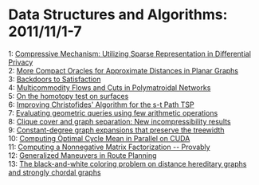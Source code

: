 # Data Structures and Algorithms: 2011/11/1-7  
1: [Compressive Mechanism: Utilizing Sparse Representation in Differential  Privacy](https://doi.org/10.48550/arXiv.1107.3350)  
2: [More Compact Oracles for Approximate Distances in Planar Graphs](https://doi.org/10.48550/arXiv.1109.2641)  
3: [Backdoors to Satisfaction](https://doi.org/10.48550/arXiv.1110.6387)  
4: [Multicommodity Flows and Cuts in Polymatroidal Networks](https://doi.org/10.48550/arXiv.1110.6832)  
5: [On the homotopy test on surfaces](https://doi.org/10.48550/arXiv.1110.4573)  
6: [Improving Christofides' Algorithm for the s-t Path TSP](https://doi.org/10.48550/arXiv.1110.4604)  
7: [Evaluating geometric queries using few arithmetic operations](https://doi.org/10.48550/arXiv.1111.0499)  
8: [Clique cover and graph separation: New incompressibility results](https://doi.org/10.48550/arXiv.1111.0570)  
9: [Constant-degree graph expansions that preserve the treewidth](https://doi.org/10.48550/arXiv.0707.3622)  
10: [Computing Optimal Cycle Mean in Parallel on CUDA](https://doi.org/10.48550/arXiv.1111.0627)  
11: [Computing a Nonnegative Matrix Factorization -- Provably](https://doi.org/10.48550/arXiv.1111.0952)  
12: [Generalized Maneuvers in Route Planning](https://doi.org/10.48550/arXiv.1107.0798)  
13: [The black-and-white coloring problem on distance hereditary graphs and  strongly chordal graphs](https://doi.org/10.48550/arXiv.1111.0867)  